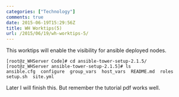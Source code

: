 ```yaml
---
categories: ["Technology"]
comments: true
date: 2015-06-19T15:29:56Z
title: WH Worktips(5)
url: /2015/06/19/wh-worktips-5/
---
```


This worktips will enable the visibility for ansible deployed nodes.      

```
[root@z_WHServer Code]# cd ansible-tower-setup-2.1.5/
[root@z_WHServer ansible-tower-setup-2.1.5]# ls
ansible.cfg  configure  group_vars  host_vars  README.md  roles  setup.sh  site.yml
```

Later I will finish this. But remember the tutorial pdf works well.    
